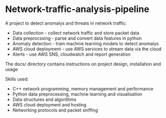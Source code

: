 # Network-traffic-analysis-pipeline

A project to detect anomalys and threats in network traffic:
 - Data collection - collect network traffic and store packet data
 - Data preprocssing - parse and convert data features in python
 - Anomaly detection - train machine learning models to detect anomalys
 - AWS cloud deployment - use AWS services to stream data via the cloud
 - Alerts - use AWS SNS, cloudwatch and report generation

The docs/ directory contains instructions on project design, installation and usage

Skills used:
 - C++ network programming, memory management and performance
 - Python data preprocessing, machine learning and visualisation 
 - Data structures and algorithms
 - AWS cloud deployment and hosting
 - Networking protocols and packet sniffing

